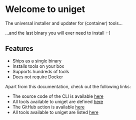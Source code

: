 # Welcome to uniget

The universal installer and updater for (container) tools...

...and the last binary you will ever need to install :-)

## Features

- Ships as a single binary
- Installs tools on your box
- Supports hundreds of tools
- Does not require Docker

Apart from this documentation, check out the following links:

- The source code of the CLI is available [here](https://github.com/uniget-org/cli)
- All tools available to uniget are defined [here](https://github.com/uniget-org/tools)
- The GitHub action is available [here](https://github.com/uniget-org/uniget-action)
- All tools available to uniget are listed [here](https://tools.uniget.dev)
